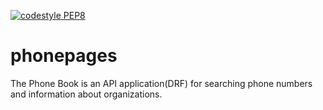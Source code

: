 [![codestyle PEP8](https://github.com/raikhert13/phonepages/actions/workflows/codestyle.yaml/badge.svg)](https://github.com/raikhert13/phonepages/actions/workflows/codestyle.yaml)
# phonepages
The Phone Book is an API application(DRF) for searching phone numbers and information about organizations.
